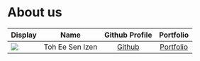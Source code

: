 # About us

Display |      Name       |            Github Profile             | Portfolio 
--------|:---------------:|:-------------------------------------:|:---------:
![](https://encrypted-tbn0.gstatic.com/images?q=tbn:ANd9GcRIuMYVXS2hHUDW2NYYtyvDFLETIMuwEd2wYQ&s) | Toh Ee Sen Izen | [Github](https://github.com/Izen9835) | [Portfolio](docs/team/izen9835.md)

